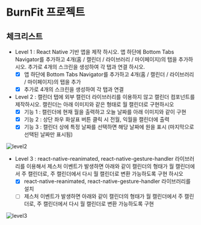 # BurnFit 프로젝트

## 체크리스트

- Level 1 : React Native 기반 앱을 제작 하시오. 앱 하단에 Bottom Tabs Navigator를 추가하고
            4개(홈 / 캘린더 / 라이브러리 / 마이페이지)의 탭을 추가하시오.
            추가로 4개의 스크린을 생성하여 각 탭과 연결 하시오.
  - [x] 앱 하단에 Bottom Tabs Navigator를 추가하고 4개(홈 / 캘린더 / 라이브러리 / 마이페이지)의 탭을 추가
  - [x] 추가로 4개의 스크린을 생성하여 각 탭과 연결

- Level 2 : 캘린더 탭에 외부 캘린더 라이브러리를 이용하지 않고 캘린더 컴포넌트를 제작하시오.
            캘린더는 아래 이미지와 같은 형태로 월 캘린더로 구현하시오
  - [x] 기능 1 : 캘린더에 현재 월을 출력하고 오늘 날짜를 아래 이미지와 같이 구현
  - [x] 기능 2 : 상단 좌우 화살표 버튼 클릭 시 전월, 익월을 캘린더에 출력
  - [x] 기능 3 : 캘린더 상에 특정 날짜를 선택하면 해당 날짜에 원을 표시 (마지막으로 선택된 날짜만 표시됨)

![level2](https://github.com/user-attachments/assets/796a9e56-fda9-4b5a-a3f9-e8741b2063aa)

- Level 3 : react-native-reanimated, react-native-gesture-handler 라이브러리를 이용해서 제스처 이벤트가 발생하면
            아래와 같이 캘린더의 형태가 월 캘린더에서 주 캘린더로, 주 캘린더에서 다시 월 캘린더로 변환 가능하도록 구현 하시오
  - [x] react-native-reanimated, react-native-gesture-handler 라이브러리를 설치
  - [ ] 제스처 이벤트가 발생하면 아래와 같이 캘린더의 형태가 월 캘린더에서 주 캘린더로, 주 캘린더에서 다시 월 캘린더로 변환 가능하도록 구현

![level3](https://github.com/user-attachments/assets/daebe7b3-b86b-4c33-b932-47a052eb26c5)
